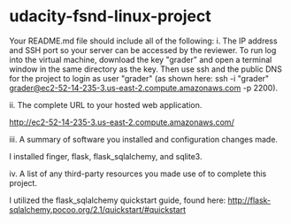 # udacity-fsnd-linux-project

Your README.md file should include all of the following:
i. The IP address and SSH port so your server can be accessed by the reviewer.
To run log into the virtual machine, download the key "grader" and open a terminal window in the same directory as the key. Then use ssh and the public DNS for the project to login as user "grader" (as shown here: ssh -i "grader" grader@ec2-52-14-235-3.us-east-2.compute.amazonaws.com -p 2200).


ii. The complete URL to your hosted web application.

http://ec2-52-14-235-3.us-east-2.compute.amazonaws.com/

iii. A summary of software you installed and configuration changes made.

I installed finger, flask, flask_sqlalchemy, and sqlite3.

iv. A list of any third-party resources you made use of to complete this project.

I utilized the flask_sqlalchemy quickstart guide, found here: http://flask-sqlalchemy.pocoo.org/2.1/quickstart/#quickstart